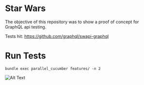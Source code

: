 # Star Wars

The objective of this repository was to show a proof of concept for GraphQL api testing. 

Tests hit: https://github.com/graphql/swapi-graphql

# Run Tests

`bundle exec parallel_cucumber features/ -n 2`

![Alt Text](https://media0.giphy.com/media/3o7ZeTmU77UlPyeR2w/source.gif)
